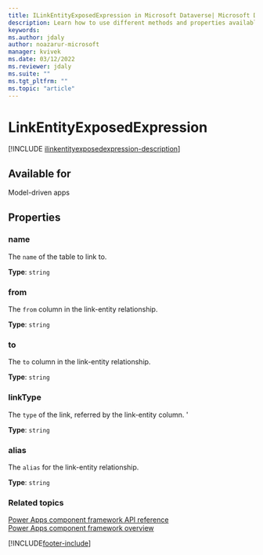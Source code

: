 ```yaml
---
title: ILinkEntityExposedExpression in Microsoft Dataverse| Microsoft Docs
description: Learn how to use different methods and properties available for ILinkEntityExposedExpression in Power Apps component framework.
keywords:
ms.author: jdaly
author: noazarur-microsoft
manager: kvivek
ms.date: 03/12/2022
ms.reviewer: jdaly
ms.suite: ""
ms.tgt_pltfrm: ""
ms.topic: "article"
---
```


# LinkEntityExposedExpression

[!INCLUDE [ilinkentityexposedexpression-description](includes/ilinkentityexposedexpression-description.md)]

## Available for 

Model-driven apps

## Properties

### name

The `name` of the table to link to.

**Type**:  `string`

### from

The `from` column in the link-entity relationship.

**Type**:  `string`

### to

The `to` column in the link-entity relationship.

**Type**:  `string`

### linkType

The `type` of the link, referred by the link-entity column. '

**Type**:  `string`

### alias

The `alias` for the link-entity relationship.

**Type**:  `string`

### Related topics

[Power Apps component framework API reference](../reference/index.md)<br/>
[Power Apps component framework overview](../overview.md)

[!INCLUDE[footer-include](../../../includes/footer-banner.md)]